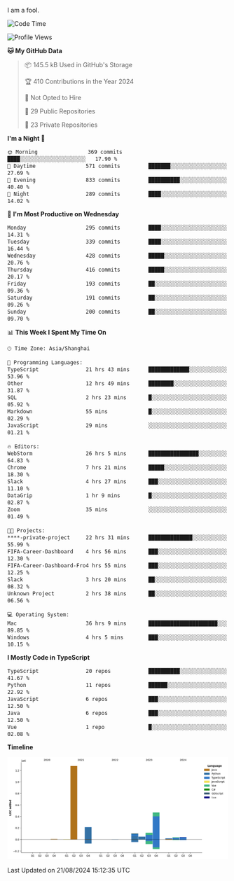 I am a fool.

<!--START_SECTION:waka-->
![Code Time](http://img.shields.io/badge/Code%20Time-1%2C700%20hrs%2024%20mins-blue)

![Profile Views](http://img.shields.io/badge/Profile%20Views-8-blue)

**🐱 My GitHub Data** 

> 📦 145.5 kB Used in GitHub's Storage 
 > 
> 🏆 410 Contributions in the Year 2024
 > 
> 🚫 Not Opted to Hire
 > 
> 📜 29 Public Repositories 
 > 
> 🔑 23 Private Repositories 
 > 
**I'm a Night 🦉** 

```text
🌞 Morning                369 commits         ████░░░░░░░░░░░░░░░░░░░░░   17.90 % 
🌆 Daytime                571 commits         ███████░░░░░░░░░░░░░░░░░░   27.69 % 
🌃 Evening                833 commits         ██████████░░░░░░░░░░░░░░░   40.40 % 
🌙 Night                  289 commits         ████░░░░░░░░░░░░░░░░░░░░░   14.02 % 
```
📅 **I'm Most Productive on Wednesday** 

```text
Monday                   295 commits         ████░░░░░░░░░░░░░░░░░░░░░   14.31 % 
Tuesday                  339 commits         ████░░░░░░░░░░░░░░░░░░░░░   16.44 % 
Wednesday                428 commits         █████░░░░░░░░░░░░░░░░░░░░   20.76 % 
Thursday                 416 commits         █████░░░░░░░░░░░░░░░░░░░░   20.17 % 
Friday                   193 commits         ██░░░░░░░░░░░░░░░░░░░░░░░   09.36 % 
Saturday                 191 commits         ██░░░░░░░░░░░░░░░░░░░░░░░   09.26 % 
Sunday                   200 commits         ██░░░░░░░░░░░░░░░░░░░░░░░   09.70 % 
```


📊 **This Week I Spent My Time On** 

```text
🕑︎ Time Zone: Asia/Shanghai

💬 Programming Languages: 
TypeScript               21 hrs 43 mins      █████████████░░░░░░░░░░░░   53.96 % 
Other                    12 hrs 49 mins      ████████░░░░░░░░░░░░░░░░░   31.87 % 
SQL                      2 hrs 23 mins       █░░░░░░░░░░░░░░░░░░░░░░░░   05.92 % 
Markdown                 55 mins             █░░░░░░░░░░░░░░░░░░░░░░░░   02.29 % 
JavaScript               29 mins             ░░░░░░░░░░░░░░░░░░░░░░░░░   01.21 % 

🔥 Editors: 
WebStorm                 26 hrs 5 mins       ████████████████░░░░░░░░░   64.83 % 
Chrome                   7 hrs 21 mins       █████░░░░░░░░░░░░░░░░░░░░   18.30 % 
Slack                    4 hrs 27 mins       ███░░░░░░░░░░░░░░░░░░░░░░   11.10 % 
DataGrip                 1 hr 9 mins         █░░░░░░░░░░░░░░░░░░░░░░░░   02.87 % 
Zoom                     35 mins             ░░░░░░░░░░░░░░░░░░░░░░░░░   01.49 % 

🐱‍💻 Projects: 
****-private-project     22 hrs 31 mins      ██████████████░░░░░░░░░░░   55.99 % 
FIFA-Career-Dashboard    4 hrs 56 mins       ███░░░░░░░░░░░░░░░░░░░░░░   12.30 % 
FIFA-Career-Dashboard-Fro4 hrs 55 mins       ███░░░░░░░░░░░░░░░░░░░░░░   12.25 % 
Slack                    3 hrs 20 mins       ██░░░░░░░░░░░░░░░░░░░░░░░   08.32 % 
Unknown Project          2 hrs 38 mins       ██░░░░░░░░░░░░░░░░░░░░░░░   06.56 % 

💻 Operating System: 
Mac                      36 hrs 9 mins       ██████████████████████░░░   89.85 % 
Windows                  4 hrs 5 mins        ███░░░░░░░░░░░░░░░░░░░░░░   10.15 % 
```

**I Mostly Code in TypeScript** 

```text
TypeScript               20 repos            ██████████░░░░░░░░░░░░░░░   41.67 % 
Python                   11 repos            ██████░░░░░░░░░░░░░░░░░░░   22.92 % 
JavaScript               6 repos             ███░░░░░░░░░░░░░░░░░░░░░░   12.50 % 
Java                     6 repos             ███░░░░░░░░░░░░░░░░░░░░░░   12.50 % 
Vue                      1 repo              █░░░░░░░░░░░░░░░░░░░░░░░░   02.08 % 
```



**Timeline**

![Lines of Code chart](https://raw.githubusercontent.com/VeejaLiu/VeejaLiu/master/assets/bar_graph.png)


 Last Updated on 21/08/2024 15:12:35 UTC
<!--END_SECTION:waka-->
